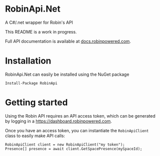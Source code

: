 # RobinApi.Net

A C#/.net wrapper for Robin's API

This README is a work in progress.

Full API documentation is available at [docs.robinpowered.com](http://docs.robinpowered.com).

# Installation

RobinApi.Net can easily be installed using the NuGet package

```
Install-Package RobinApi
```

# Getting started

Using the Robin API requires an API access token, which can be generated by logging in a https://dashboard.robinpowered.com.

Once you have an access token, you can instantiate the `RobinApiClient` class to easily make API calls:

```
RobinApiClient client = new RobinApiClient("my token");
Presence[] presence = await client.GetSpacePresence(mySpaceId);
```
